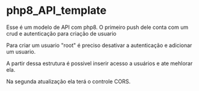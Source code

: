 # php8_API_template

Esse é um modelo de API com php8. O primeiro push dele conta com um crud e autenticação para criação de usuario

Para criar um usuario "root" é preciso desativar a autenticação e adicionar um usuario.

A partir dessa estrutura é possivel inserir acesso a usuários e ate mehlorar ela.

Na segunda atualização ela terá o controle CORS.


